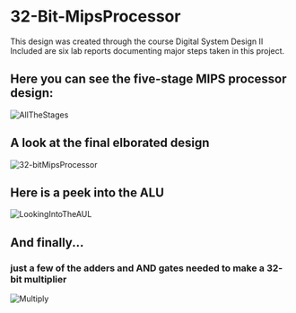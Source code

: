 # 32-Bit-MipsProcessor

This design was created through the course Digital System Design II
Included are six lab reports documenting major steps taken in this project.

## Here you can see the five-stage MIPS processor design:
![AllTheStages](https://github.com/GlennVodra/32-Bit-MipsProcessor/assets/37476686/6a17b25b-2f26-4c55-b162-dcab41510c32)

## A look at the final elborated design
![32-bitMipsProcessor](https://github.com/GlennVodra/32-Bit-MipsProcessor/assets/37476686/3e90097c-a6f2-4fa3-9a85-5b440d3dda44)

## Here is a peek into the ALU
![LookingIntoTheAUL](https://github.com/GlennVodra/32-Bit-MipsProcessor/assets/37476686/38a25a63-2087-4f83-898d-feb33332a846)

## And finally...
### just a few of the adders and AND gates needed to make a 32- bit multiplier
![Multiply](https://github.com/GlennVodra/32-Bit-MipsProcessor/assets/37476686/012dfc0a-dc04-4b97-b7c9-9a7dfc46703b)
